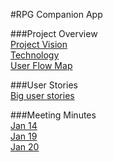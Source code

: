 #RPG Companion App  

###Project Overview  
[Project Vision](https://docs.google.com/document/d/1vjb-VSGzE597DyjM7nernY6ocQbtDChBV6MGlIx8y2M/edit)  
[Technology](https://docs.google.com/document/d/1-QhJxHtYhCSyte3LNl1k16DtLTLiLlqqZ8P3DW_PkMM/edit)  
[User Flow Map](https://docs.google.com/drawings/d/1xkV3fqgLv9Vz-iEGV-DE5ZwTQiR9ZMqnLL53eOsDK2o/edit?usp=sharing) 

###User Stories  
[Big user stories](https://trello.com/b/IYE6wlS5/4350)  

###Meeting Minutes  
[Jan 14](https://docs.google.com/document/d/1X11vIRj44FN3wmF0niuFgafgIYXoCIiKMH8uOwOWd-s/edit)  
[Jan 19](https://docs.google.com/document/d/1ZGovj7EhYHYL_1-ajAStlpFo2aHsImKx0h_reDBY4LI/edit)  
[Jan 20](https://docs.google.com/document/d/1Jid8EaGqJn4ecMS9kYzVpnGYwj5nZvomaj1T_VcrKL4/edit)  
